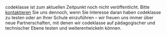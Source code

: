 codeklasse ist zum aktuellen Zeitpunkt noch nicht veröffentlicht.
Bitte [kontaktieren](/#contact) Sie uns dennoch,
wenn Sie Interesse daran haben codeklasse zu testen oder an Ihrer Schule einzuführen
– wir freuen uns immer über neue Partnerschaften,
mit denen wir codeklasse auf pädagogischer und technischer Ebene testen und weiterentwickeln können.